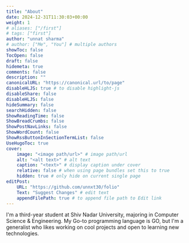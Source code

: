 ```yaml
---
title: "About"
date: 2024-12-31T11:30:03+00:00
weight: 1
# aliases: ["/first"]
# tags: ["first"]
author: "unnat sharma"
# author: ["Me", "You"] # multiple authors
showToc: false
TocOpen: false
draft: false
hidemeta: true
comments: false
description: ""
canonicalURL: "https://canonical.url/to/page"
disableHLJS: true # to disable highlight-js
disableShare: false
disableHLJS: false
hideSummary: false
searchHidden: false 
ShowReadingTime: false
ShowBreadCrumbs: false 
ShowPostNavLinks: false
ShowWordCount: false
ShowRssButtonInSectionTermList: false
UseHugoToc: true
cover:
    image: "<image path/url>" # image path/url
    alt: "<alt text>" # alt text
    caption: "<text>" # display caption under cover
    relative: false # when using page bundles set this to true
    hidden: true # only hide on current single page
editPost:
    URL: "https://github.com/unnxt30/folio"
    Text: "Suggest Changes" # edit text
    appendFilePath: true # to append file path to Edit link
---
```


I'm a third-year student at Shiv Nadar University, majoring in Computer Science & Engineering.
My Go-to programming language is GO, but I'm a generalist who likes working on cool projects and open to learning new technologies.
